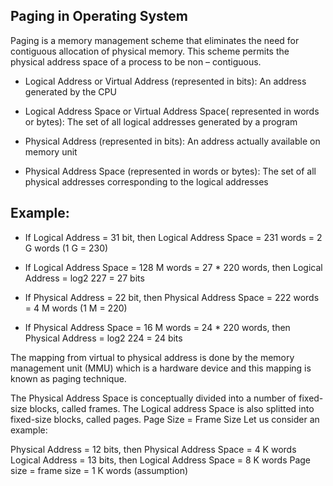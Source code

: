 ## Paging in Operating System

Paging is a memory management scheme that eliminates the need for contiguous allocation of physical memory. This scheme permits the physical address space of a process to be non – contiguous.

- Logical Address or Virtual Address (represented in bits): An address generated by the CPU

- Logical Address Space or Virtual Address Space( represented in words or bytes): The set of all logical addresses generated by a program

- Physical Address (represented in bits): An address actually available on memory unit

- Physical Address Space (represented in words or bytes): The set of all physical addresses corresponding to the logical addresses

## Example:

- If Logical Address = 31 bit, then Logical Address Space = 231 words = 2 G words (1 G = 230)

- If Logical Address Space = 128 M words = 27 * 220 words, then Logical Address = log2 227 = 27 bits

- If Physical Address = 22 bit, then Physical Address Space = 222 words = 4 M words (1 M = 220)

- If Physical Address Space = 16 M words = 24 * 220 words, then Physical Address = log2 224 = 24 bits

The mapping from virtual to physical address is done by the memory management unit (MMU) which is a hardware device and this mapping is known as paging technique.

The Physical Address Space is conceptually divided into a number of fixed-size blocks, called frames.
The Logical address Space is also splitted into fixed-size blocks, called pages.
Page Size = Frame Size
Let us consider an example:

Physical Address = 12 bits, then Physical Address Space = 4 K words
Logical Address = 13 bits, then Logical Address Space = 8 K words
Page size = frame size = 1 K words (assumption)
